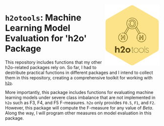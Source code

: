 <a href="https://github.com/haghish/h2otools"><img src='man/figures/logo.PNG' align="right" height="200" /></a>

`h2otools`: Machine Learning Model Evaluation for 'h2o' Package
===============================================================

This repository includes functions that my other h2o-related packages rely on. So far, I had to destribute practical functions in different packages and I intend to collect them in this repository, creating a comprehensive toolkit for working with [`h2o`](https://cran.r-project.org/web/packages/h2o/index.html). 

More importantly, this package includes functions for evaluating machine learning models under severe class imbalance that are not implemented in `h2o` such as F3, F4, and F5 F-measures. `h2o` only provides `F0.5`, `F1`, and `F2`. However, this package will compute the F-measure for any value of _Beta_. Along the way, I will program other measures on model evaluation in this package. 

